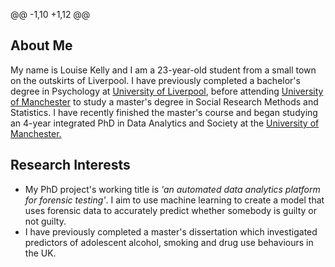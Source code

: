 @@ -1,10 +1,12 @@
## About Me

My name is Louise Kelly and I am a 23-year-old student from a small town on the outskirts of Liverpool. I have previously completed a bachelor's degree in Psychology at [University of Liverpool](https://liverpool.ac.uk), before attending [University of Manchester](https://manchester.ac.uk) to study a master's degree in Social Research Methods and Statistics. I have recently finished the master's course and began studying an 4-year integrated PhD in Data Analytics and Society at the [University of Manchester.](https://manchester.ac.uk)

## Research Interests

- My PhD project's working title is *'an automated data analytics platform for forensic testing'*. I aim to use machine learning to create a model that uses forensic data to accurately predict whether somebody is guilty or not guilty.
 - I have previously completed a master's dissertation which investigated predictors of adolescent alcohol, smoking and drug use behaviours in the UK. 
